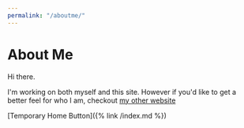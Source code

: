 ```yaml
---
permalink: "/aboutme/"
---
```

# About Me
Hi there.

I'm working on both myself and this site. However if you'd like to get a better feel for who I am, checkout <a href="shaunyap.me">my other website</a>





[Temporary Home Button]({% link /index.md %})

